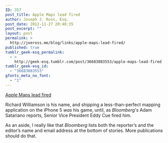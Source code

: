 ```yaml
---
ID: 357
post_title: Apple Maps lead fired
author: Joseph J. Ross, Esq.
post_date: 2012-11-27 20:40:35
post_excerpt: ""
layout: post
permalink: >
  http://joeross.me/blog/links/apple-maps-lead-fired/
published: true
tumblr_geek-esq_permalink:
  - >
    http://geek-esq.tumblr.com/post/36683083553/apple-maps-lead-fired
tumblr_geek-esq_id:
  - "36683083553"
gfonts_meta_no_font:
  - "1"
---
```

<a href='http://www.businessweek.com/news/2012-11-27/apple-said-to-fire-maps-manager-after-flaws-hurt-iphone-5-debut'>Apple Maps lead fired</a><div class="link_description"><p>Richard Williamson is his name, and shipping a less-than-perfect mapping application on the iPhone 5&#160;<em>was</em> his game, until, as <em>Bloomberg</em>'s Adam Satariano reports, Senior Vice President Eddy Cue fired him.</p>

<p>As an aside, I really like that <em>Bloomberg</em> lists both the reporter&#8217;s and the editor&#8217;s name and email address at the bottom of stories. More publications should do that.</p></div>
